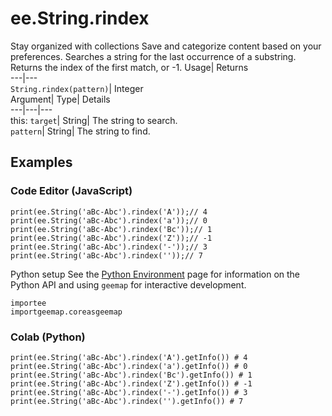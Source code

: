  
#  ee.String.rindex 
Stay organized with collections  Save and categorize content based on your preferences. 
Searches a string for the last occurrence of a substring. Returns the index of the first match, or -1. Usage| Returns  
---|---  
`String.rindex(pattern)`| Integer  
Argument| Type| Details  
---|---|---  
this: `target`| String| The string to search.  
`pattern`| String| The string to find.  
## Examples
### Code Editor (JavaScript)
```
print(ee.String('aBc-Abc').rindex('A'));// 4
print(ee.String('aBc-Abc').rindex('a'));// 0
print(ee.String('aBc-Abc').rindex('Bc'));// 1
print(ee.String('aBc-Abc').rindex('Z'));// -1
print(ee.String('aBc-Abc').rindex('-'));// 3
print(ee.String('aBc-Abc').rindex(''));// 7
```

Python setup
See the [ Python Environment](https://developers.google.com/earth-engine/guides/python_install) page for information on the Python API and using `geemap` for interactive development.
```
importee
importgeemap.coreasgeemap
```

### Colab (Python)
```
print(ee.String('aBc-Abc').rindex('A').getInfo()) # 4
print(ee.String('aBc-Abc').rindex('a').getInfo()) # 0
print(ee.String('aBc-Abc').rindex('Bc').getInfo()) # 1
print(ee.String('aBc-Abc').rindex('Z').getInfo()) # -1
print(ee.String('aBc-Abc').rindex('-').getInfo()) # 3
print(ee.String('aBc-Abc').rindex('').getInfo()) # 7
```


